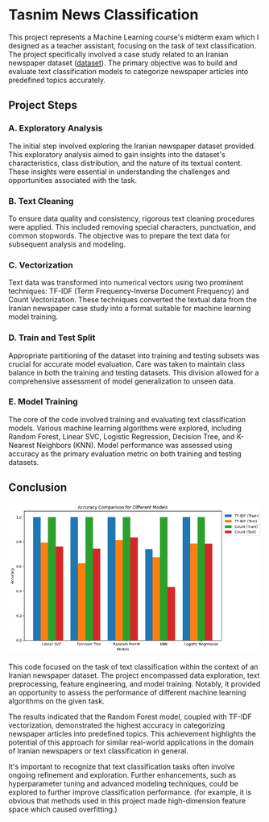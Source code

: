 # Tasnim News Classification

This project represents a Machine Learning course's midterm exam which I designed as a teacher assistant, focusing on the task of text classification. The project specifically involved a case study related to an Iranian newspaper dataset ([dataset](https://www.kaggle.com/datasets/amirpourmand/tasnimdataset)). The primary objective was to build and evaluate text classification models to categorize newspaper articles into predefined topics accurately.

## Project Steps

### A. Exploratory Analysis

The initial step involved exploring the Iranian newspaper dataset provided. This exploratory analysis aimed to gain insights into the dataset's characteristics, class distribution, and the nature of its textual content. These insights were essential in understanding the challenges and opportunities associated with the task.

### B. Text Cleaning

To ensure data quality and consistency, rigorous text cleaning procedures were applied. This included removing special characters, punctuation, and common stopwords. The objective was to prepare the text data for subsequent analysis and modeling.

### C. Vectorization

Text data was transformed into numerical vectors using two prominent techniques: TF-IDF (Term Frequency-Inverse Document Frequency) and Count Vectorization. These techniques converted the textual data from the Iranian newspaper case study into a format suitable for machine learning model training.

### D. Train and Test Split

Appropriate partitioning of the dataset into training and testing subsets was crucial for accurate model evaluation. Care was taken to maintain class balance in both the training and testing datasets. This division allowed for a comprehensive assessment of model generalization to unseen data.

### E. Model Training

The core of the code involved training and evaluating text classification models. Various machine learning algorithms were explored, including Random Forest, Linear SVC, Logistic Regression, Decision Tree, and K-Nearest Neighbors (KNN). Model performance was assessed using accuracy as the primary evaluation metric on both training and testing datasets.

## Conclusion

![results](/output.png)

This code focused on the task of text classification within the context of an Iranian newspaper dataset. The project encompassed data exploration, text preprocessing, feature engineering, and model training. Notably, it provided an opportunity to assess the performance of different machine learning algorithms on the given task.

The results indicated that the Random Forest model, coupled with TF-IDF vectorization, demonstrated the highest accuracy in categorizing newspaper articles into predefined topics. This achievement highlights the potential of this approach for similar real-world applications in the domain of Iranian newspapers or text classification in general.

It's important to recognize that text classification tasks often involve ongoing refinement and exploration. Further enhancements, such as hyperparameter tuning and advanced modeling techniques, could be explored to further improve classification performance. (for example, it is obvious that methods used in this project made high-dimension feature space which caused overfitting.)
